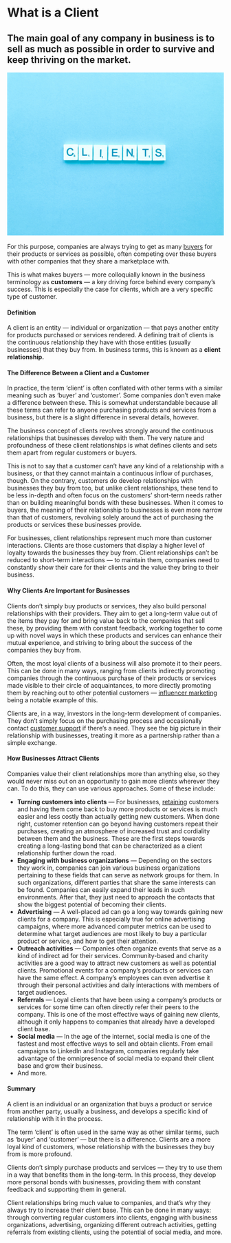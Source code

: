 # What is a Client

## The main goal of any company in business is to sell as much as possible in order to survive and keep thriving on the market.

![What are clients](./img/clients-NUNGQA8.webp)

For this purpose, companies are always trying to get as many [buyers](https://rev.team/kb/what-is-buyer) for their products or services as possible, often competing over these buyers with other companies that they share a marketplace with.

This is what makes buyers — more colloquially known in the business terminology as **customers** — a key driving force behind every company’s success. This is especially the case for clients, which are a very specific type of customer. 

#### Definition

A client is an entity — individual or organization — that pays another entity for products purchased or services rendered. A defining trait of clients is the continuous relationship they have with those entities (usually businesses) that they buy from. In business terms, this is known as a **client relationship.**

#### The Difference Between a Client and a Customer

In practice, the term ‘client’ is often conflated with other terms with a similar meaning such as ‘buyer’ and ‘customer’. Some companies don’t even make a difference between these. This is somewhat understandable because all these terms can refer to anyone purchasing products and services from a business, but there is a slight difference in several details, however.

The business concept of clients revolves strongly around the continuous relationships that businesses develop with them. The very nature and profoundness of these client relationships is what defines clients and sets them apart from regular customers or buyers. 

This is not to say that a customer can’t have any kind of a relationship with a business, or that they cannot maintain a continuous inflow of purchases, though. On the contrary, customers do develop relationships with businesses they buy from too, but unlike client relationships, these tend to be less in-depth and often focus on the customers’ short-term needs rather than on building meaningful bonds with these businesses. When it comes to buyers, the meaning of their relationship to businesses is even more narrow than that of customers, revolving solely around the act of purchasing the products or services these businesses provide.

For businesses, client relationships represent much more than customer interactions. Clients are those customers that display a higher level of loyalty towards the businesses they buy from. Client relationships can’t be reduced to short-term interactions — to maintain them, companies need to constantly show their care for their clients and the value they bring to their business.

#### Why Clients Are Important for Businesses

Clients don’t simply buy products or services, they also build personal relationships with their providers. They aim to get a long-term value out of the items they pay for and bring value back to the companies that sell these, by providing them with constant feedback, working together to come up with novel ways in which these products and services can enhance their mutual experience, and striving to bring about the success of the companies they buy from. 

Often, the most loyal clients of a business will also promote it to their peers. This can be done in many ways, ranging from clients indirectly promoting companies through the continuous purchase of their products or services made visible to their circle of acquaintances, to more directly promoting them by reaching out to other potential customers — [influencer marketing](https://sproutsocial.com/insights/influencer-marketing/) being a notable example of this. 

Clients are, in a way, investors in the long-term development of companies. They don’t simply focus on the purchasing process and occasionally contact [customer support](https://www.helpscout.com/helpu/definition-of-customer-support/) if there’s a need. They see the big picture in their relationship with businesses, treating it more as a partnership rather than a simple exchange.

#### How Businesses Attract Clients

Companies value their client relationships more than anything else, so they would never miss out on an opportunity to gain more clients wherever they can. To do this, they can use various approaches. Some of these include:

* **Turning customers into clients** — For businesses, [retaining](https://www.shopify.com/blog/customer-retention-strategies) customers and having them come back to buy more products or services is much easier and less costly than actually getting new customers. When done right, customer retention can go beyond having customers repeat their purchases, creating an atmosphere of increased trust and cordiality between them and the business. These are the first steps towards creating a long-lasting bond that can be characterized as a client relationship further down the road.
* **Engaging with business organizations** — Depending on the sectors they work in, companies can join various business organizations pertaining to these fields that can serve as network groups for them. In such organizations, different parties that share the same interests can be found. Companies can easily expand their leads in such environments. After that, they just need to approach the contacts that show the biggest potential of becoming their clients. 
* **Advertising** — A well-placed ad can go a long way towards gaining new clients for a company. This is especially true for online advertising campaigns, where more advanced computer metrics can be used to determine what target audiences are most likely to buy a particular product or service, and how to get their attention.  
* **Outreach activities** — Companies often organize events that serve as a kind of indirect ad for their services. Community-based and charity activities are a good way to attract new customers as well as potential clients. Promotional events for a company’s products or services can have the same effect. A company’s employees can even advertise it through their personal activities and daily interactions with members of target audiences.
* **Referrals** — Loyal clients that have been using a company’s products or services for some time can often directly refer their peers to the company. This is one of the most effective ways of gaining new clients, although it only happens to companies that already have a developed client base.
* **Social media** — In the age of the internet, social media is one of the fastest and most effective ways to sell and obtain clients. From email campaigns to LinkedIn and Instagram, companies regularly take advantage of the omnipresence of social media to expand their client base and grow their business.
* And more.

#### Summary

A client is an individual or an organization that buys a product or service from another party, usually a business, and develops a specific kind of relationship with it in the process.

The term ‘client’ is often used in the same way as other similar terms, such as ‘buyer’ and ‘customer’ — but there is a difference. Clients are a more loyal kind of customers, whose relationship with the businesses they buy from is more profound.

Clients don’t simply purchase products and services — they try to use them in a way that benefits them in the long-term. In this process, they develop more personal bonds with businesses, providing them with constant feedback and supporting them in general. 

Client relationships bring much value to companies, and that’s why they always try to increase their client base. This can be done in many ways: through converting regular customers into clients, engaging with business organizations, advertising, organizing different outreach activities, getting referrals from existing clients, using the potential of social media, and more.